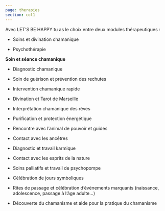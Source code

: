 ```yaml
---
page: therapies
section: col1
---
```

  Avec LET’S BE HAPPY tu as le choix entre deux modules thérapeutiques : 


  * Soins et divination chamanique 

  * Psychothérapie


  **Soin et séance chamanique**


  * Diagnostic chamanique

  * Soin de guérison et prévention des rechutes

  * Intervention chamanique rapide                             

  * Divination et Tarot de Marseille

  * Interprétation chamanique des rêves 

  * Purification et protection énergétique

  * Rencontre avec l’animal de pouvoir et guides

  * Contact avec les ancêtres 

  * Diagnostic et travail karmique 

  * Contact avec les esprits de la nature 

  * Soins palliatifs et travail de psychopompe

  * Célébration de jours symboliques

  * Rites de passage et célébration d’évènements marquants (naissance, adolescence, passage à l’âge adulte…) 

  * Découverte du chamanisme et aide pour la pratique du chamanisme
